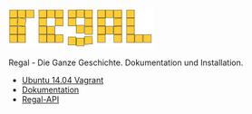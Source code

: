 ![Regal Logo](/doc/resources/images/logo.png "Regal Logo")

Regal - Die Ganze Geschichte. Dokumentation und Installation.

 
- [Ubuntu 14.04 Vagrant](https://github.com/jschnasse/Regal/tree/master/vagrant/ubuntu-14.04)
- [Dokumentation](https://jschnasse.github.io/Regal/doc/regal.html)
- [Regal-API](https://jschnasse.github.io/Regal/doc/api.html)